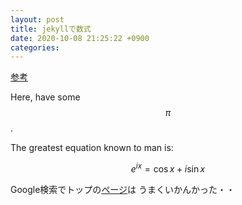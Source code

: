 ```yaml
---
layout: post
title: jekyllで数式
date: 2020-10-08 21:25:22 +0900
categories:
---
```


[参考](https://quuxplusone.github.io/blog/2018/08/05/mathjax-in-jekyll/)

Here, have some $$\pi$$.

The greatest equation known to man is:

$$e^{ix} = \cos{x} + i\sin{x}$$

Google検索でトップの[ページ](https://varunagrawal.github.io/2018/03/27/latex-jekyll/)は
うまくいかんかった・・
